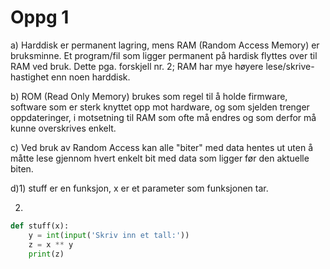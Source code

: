 Oppg 1
========

a) Harddisk er permanent lagring, mens RAM (Random Access Memory) er bruksminne. Et program/fil som ligger permanent på hardisk flyttes over til RAM ved bruk. Dette pga. forskjell nr. 2; RAM har mye høyere lese/skrive-hastighet enn noen harddisk.

b) ROM (Read Only Memory) brukes som regel til å holde firmware, software som er sterk knyttet opp mot hardware, og som sjelden trenger oppdateringer, i motsetning til RAM som ofte må endres og som derfor må kunne overskrives enkelt.

c) Ved bruk av Random Access kan alle "biter" med data hentes ut uten å måtte lese gjennom hvert enkelt bit med data som ligger før den aktuelle biten.

d)1) stuff er en funksjon, x er et parameter som funksjonen tar.

  2)

```python
def stuff(x):
    y = int(input('Skriv inn et tall:'))
    z = x ** y
    print(z)
```
